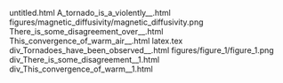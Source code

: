 untitled.html
A_tornado_is_a_violently__.html
figures/magnetic_diffusivity/magnetic_diffusivity.png
There_is_some_disagreement_over__.html
This_convergence_of_warm_air__.html
latex.tex
div_Tornadoes_have_been_observed__.html
figures/figure_1/figure_1.png
div_There_is_some_disagreement__1.html
div_This_convergence_of_warm__1.html
